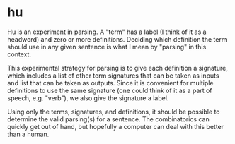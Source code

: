 hu
==

Hu is an experiment in parsing. A "term" has a label (I think of it as a headword) and zero or more definitions. Deciding which definition the term should use in any given sentence is what I mean by "parsing" in this context.

This experimental strategy for parsing is to give each definition a signature, which includes a list of other term signatures that can be taken as inputs and list that can be taken as outputs. Since it is convenient for multiple definitions to use the same signature (one could think of it as a part of speech, e.g. "verb"), we also give the signature a label.

Using only the terms, signatures, and definitions, it should be possible to determine the valid parsing(s) for a sentence.  The combinatorics can quickly get out of hand, but hopefully a computer can deal with this better than a human.
